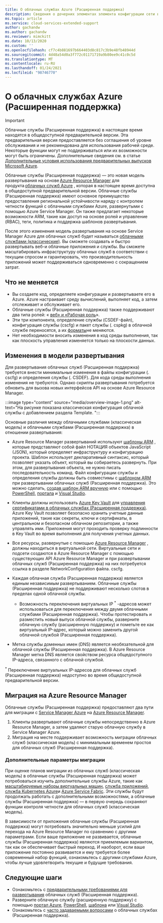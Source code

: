```yaml
---
title: О облачных службах Azure (Расширенная поддержка)
description: Сведения о дочерних элементах элемента конфигурации сети в файле конфигурации службы, который указывает значения виртуальной сети и DNS.
ms.topic: article
ms.service: cloud-services-extended-support
author: gachandw
ms.author: gachandw
ms.reviewer: mimckitt
ms.date: 10/13/2020
ms.custom: ''
ms.openlocfilehash: cf7c4b881697b664403d8c817c3b9e48fb48944d
ms.sourcegitcommit: 4d48a54d0a3f772c01171719a9b80ee9c41c0c5d
ms.translationtype: MT
ms.contentlocale: ru-RU
ms.lasthandoff: 01/24/2021
ms.locfileid: "98746770"
---
```

# <a name="about-azure-cloud-services-extended-support"></a>О облачных службах Azure (Расширенная поддержка)

> [!IMPORTANT]
> Облачные службы (Расширенная поддержка) в настоящее время находятся в общедоступной предварительной версии.
> Эта предварительная версия предоставляется без соглашения об уровне обслуживания и не рекомендована для использования рабочей среде. Некоторые функции могут не поддерживаться или их возможности могут быть ограничены. Дополнительные сведения см. в статье [Дополнительные условия использования предварительных выпусков Microsoft Azure](https://azure.microsoft.com/support/legal/preview-supplemental-terms/).

Облачные службы (Расширенная поддержка) — это новая модель развертывания на основе [Azure Resource Manager](https://docs.microsoft.com/azure/azure-resource-manager/management/overview) для продукта [облачных служб Azure](https://azure.microsoft.com/services/cloud-services/) , которая в настоящее время доступна в общедоступной предварительной версии. Облачные службы (Расширенная поддержка) имеют основное преимущество предоставления региональной устойчивости наряду с контролем четности функций с облачными службами Azure, развернутыми с помощью Azure Service Manager. Он также предлагает некоторые возможности ARM, такие как доступ на основе ролей и управление (RBAC), теги, политика и поддержка шаблонов развертывания.  

После этого изменения модель развертывания на основе Service Manager Azure для облачных служб будет называться [облачными службами (классические)](../cloud-services/cloud-services-choose-me.md). Вы сможете создавать и быстро развертывать веб-и облачные приложения и службы. Вы сможете масштабировать инфраструктуру облачных служб в соответствии с текущим спросом и гарантировать, что производительность приложений может поддерживаться одновременно с сокращением затрат.  

## <a name="what-does-not-change"></a>Что не меняется 
- Вы создаете код, определяете конфигурации и развертываете его в Azure. Azure настраивает среду вычислений, выполняет код, а затем отслеживает и обслуживает его.
- Облачные службы (Расширенная поддержка) также поддерживают два типа ролей: « [веб» и «Рабочая роль](../cloud-services/cloud-services-choose-me.md)». 
- Эти три компонента, определение службы (CSDEF-файл), конфигурация службы (cscfg) и пакет службы (. cspkg) в облачной службе переносятся, а их [форматы](cloud-services-model-and-package.md)не меняются. 
- Нет необходимости вносить изменения в код среды выполнения, так как плоскость управления изменяется только на плоскости данных.  

## <a name="changes-in-deployment-model"></a>Изменения в модели развертывания

Для развертывания облачных служб (Расширенная поддержка) требуется внести минимальные изменения в файлы конфигурации (. cscfg) и определения службы (. CSDEF). Для кода среды выполнения изменения не требуются. Однако скрипты развертывания потребуется обновить для вызова новых интерфейсов API на основе Azure Resource Manager. 

:::image type="content" source="media/overview-image-1.png" alt-text="На рисунке показана классическая конфигурация облачной службы с добавлением раздела Template. ":::

Основные различия между облачными службами (классическая модель) и облачными службами (Расширенная поддержка) в отношении развертывания: 

- Azure Resource Manager развертываний используют [шаблоны ARM](https://docs.microsoft.com/azure/azure-resource-manager/templates/overview) , которые представляют собой файл НОТАЦИЯ объектов JavaScript (JSON), который определяет инфраструктуру и конфигурацию проекта. Шаблон использует декларативный синтаксис, который позволяет указать объект, который вы собираетесь развернуть. При этом, для развертывания объекта, не нужно писать последовательность команд. Файл конфигурации службы и определения службы должны быть совместимы с [шаблоном ARM](https://docs.microsoft.com/azure/azure-resource-manager/templates/overview) при развертывании облачных служб (Расширенная поддержка). Это можно сделать, [создав шаблон ARM вручную](deploy-template.md) или с помощью [PowerShell](deploy-powershell.md), [портала](deploy-portal.md) и [Visual Studio](deploy-visual-studio.md).  

- Клиенты должны использовать [Azure Key Vault](https://docs.microsoft.com/azure/key-vault/general/overview) для [управления сертификатами в облачных службах (Расширенная поддержка)](certificates-and-key-vault.md). Azure Key Vault позволяет безопасно хранить учетные данные приложений, такие как секреты, ключи и сертификаты, в центральном и безопасном облачном репозитории, а также управлять ими. Приложения могут проходить проверку подлинности в Key Vault во время выполнения для получения учетных данных. 

- Все ресурсы, развернутые с помощью [Azure Resource Manager](https://docs.microsoft.com/azure/azure-resource-manager/templates/overview) , должны находиться в виртуальной сети. Виртуальные сети и подсети создаются в Azure Resource Manager с помощью существующих API Azure Resource Manager и при развертывании облачных служб (Расширенная поддержка) на них потребуется ссылка в разделе NetworkConfiguration файла. cscfg.   

- Каждая облачная служба (Расширенная поддержка) является единым независимым развертыванием. Облачные службы (Расширенная поддержка) не поддерживают несколько слотов в пределах одной облачной службы.  
    - Возможность переключения виртуальных IP <sup>*</sup> -адресов может использоваться для переключения между двумя облачными службами (Расширенная поддержка). Чтобы протестировать и разместить новый выпуск облачной службы, разверните облачную службу (расширенную поддержку) и пометьте ее как виртуальный IP-адрес, который можно заменить другой облачной службой (Расширенная поддержка).  

- Метка службы доменных имен (DNS) является необязательной для облачной службы (Расширенная поддержка). В Azure Resource Manager метка DNS является свойством ресурса общедоступного IP-адреса, связанного с облачной службой. 


<sup>*</sup> Переключение виртуальных IP-адресов для облачных служб (Расширенная поддержка) недоступно во время общедоступной предварительной версии.  

## <a name="migration-to-azure-resource-manager"></a>Миграция на Azure Resource Manager

Облачные службы (Расширенная поддержка) предоставляют два пути для миграции с [Service Manager Azure](https://docs.microsoft.com/powershell/azure/servicemanagement/overview?view=azuresmps-4.0.0&preserve-view=true ) на [Azure Resource Manager](https://docs.microsoft.com/azure/azure-resource-manager/management/overview). 
1) Клиенты развертывают облачные службы непосредственно в Azure Resource Manager, а затем удаляют старую облачную службу в Service Manager Azure. 
2) Миграция на месте поддерживает возможность миграции облачных служб (классическая модель) с минимальным временем простоя для облачных служб (Расширенная поддержка). 

### <a name="additional-migration-options"></a>Дополнительные параметры миграции

При оценке планов миграции из облачных служб (классическая модель) в облачные службы (Расширенная поддержка) может потребоваться изучить дополнительные службы Azure, такие как [масштабируемые наборы виртуальных машин](https://docs.microsoft.com/azure/virtual-machine-scale-sets/overview), [служба приложений](https://docs.microsoft.com/azure/app-service/overview), [служба Kubernetes Azure](https://docs.microsoft.com/azure/aks/intro-kubernetes)и [Azure Service Fabric](https://docs.microsoft.com/azure/service-fabric/service-fabric-overview). Эти службы будут продолжать работать с дополнительными возможностями, а облачные службы (Расширенная поддержка) — в первую очередь сохраняют функции контроля четности для облачных служб (классическая модель). 

В зависимости от приложения облачные службы (Расширенная поддержка) могут потребовать значительно меньше усилий для перехода на Azure Resource Manager по сравнению с другими параметрами. Если ваше приложение не развивается, облачные службы (Расширенная поддержка) являются приемлемым вариантом, так как он обеспечивает быстрый переход. И наоборот, если ваше приложение постоянно развивается и ему требуется более современный набор функций, ознакомьтесь с другими службами Azure, чтобы лучше удовлетворить текущие и будущие требования. 

## <a name="next-steps"></a>Следующие шаги
- Ознакомьтесь с [предварительными требованиями для развертывания](deploy-prerequisite.md) облачных служб (Расширенная поддержка).
- Разверните облачную службу (расширенную поддержку) с помощью [портал Azure](deploy-portal.md), [PowerShell](deploy-powershell.md), [шаблона](deploy-template.md) или [Visual Studio](deploy-visual-studio.md).
- Ознакомьтесь с [часто задаваемыми вопросами](faq.md) о облачных службах (Расширенная поддержка).
